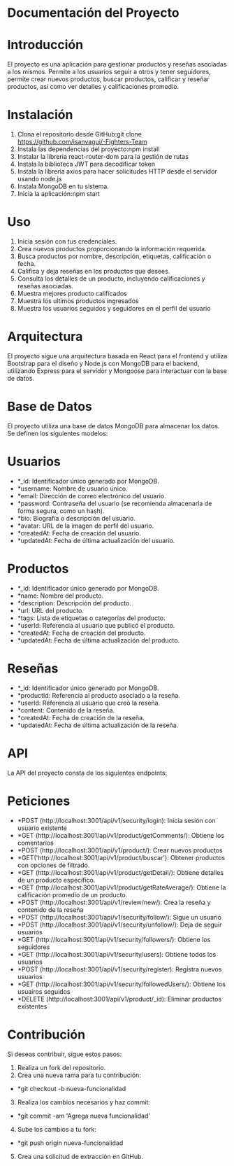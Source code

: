 # Documentación del Proyecto
# Introducción
El proyecto es una aplicación para gestionar productos y reseñas asociadas a los mismos. 
Permite a los usuarios seguir a otros y tener seguidores, permite crear nuevos productos, buscar productos, calificar y reseñar productos, 
así como ver detalles y calificaciones promedio.

# Instalación
1. Clona el repositorio desde GitHub:git clone https://github.com/isanvagui/-Fighters-Team
2. Instala las dependencias del proyecto:npm install
3. Instalar la libreria react-router-dom para la gestión de rutas
4. Instala la biblioteca JWT para decodificar token
5. Instala la libreria axios para hacer solicitudes HTTP desde el servidor usando node.js
6. Instala MongoDB en tu sistema.
7. Inicia la aplicación:npm start

# Uso
1. Inicia sesión con tus credenciales.
2. Crea nuevos productos proporcionando la información requerida.
3. Busca productos por nombre, descripción, etiquetas, calificación o fecha.
4. Califica y deja reseñas en los productos que desees.
5. Consulta los detalles de un producto, incluyendo calificaciones y reseñas asociadas.
6. Muestra mejores producto calificados
7. Muestra los ultimos productos ingresados
8. Muestra los usuarios seguidos y seguidores en el perfil del usuario

# Arquitectura
El proyecto sigue una arquitectura basada en React  para el frontend y utiliza Bootstrap para el diseño y Node.js 
con MongoDB para el backend, utilizando Express para el servidor y Mongoose para interactuar con la base de datos.

# Base de Datos
El proyecto utiliza una base de datos MongoDB para almacenar los datos. Se definen los siguientes modelos:

# Usuarios
- *_id: Identificador único generado por MongoDB.
- *username: Nombre de usuario único.
- *email: Dirección de correo electrónico del usuario.
- *password: Contraseña del usuario (se recomienda almacenarla de forma segura, como un hash).
- *bio: Biografía o descripción del usuario.
- *avatar: URL de la imagen de perfil del usuario.
- *createdAt: Fecha de creación del usuario.
- *updatedAt: Fecha de última actualización del usuario.

# Productos
- *_id: Identificador único generado por MongoDB.
- *name: Nombre del producto.
- *description: Descripción del producto.
- *url: URL del producto.
- *tags: Lista de etiquetas o categorías del producto.
- *userId: Referencia al usuario que publicó el producto.
- *createdAt: Fecha de creación del producto.
- *updatedAt: Fecha de última actualización del producto.

# Reseñas
- *_id: Identificador único generado por MongoDB.
- *productId: Referencia al producto asociado a la reseña.
- *userId: Referencia al usuario que creó la reseña.
- *content: Contenido de la reseña.
- *createdAt: Fecha de creación de la reseña.
- *updatedAt: Fecha de última actualización de la reseña.

# API
La API del proyecto consta de los siguientes endpoints:

# Peticiones
- *POST (http://localhost:3001/api/v1/security/login): Inicia sesión con usuario existente
- *GET (http://localhost:3001/api/v1/product/getComments/): Obtiene los comentarios
- *POST (http://localhost:3001/api/v1/product/): Crear nuevos productos
- *GET('http://localhost:3001/api/v1/product/buscar'): Obtener productos con opciones de filtrado.
- *GET (http://localhost:3001/api/v1/product/getDetail/): Obtiene detalles de un producto específico.
- *GET (http://localhost:3001/api/v1/product/getRateAverage/): Obtiene la calificación promedio de un producto.
- *POST (http://localhost:3001/api/v1/review/new/): Crea la reseña y contenido de la reseña
- *POST (http://localhost:3001/api/v1/security/follow/): Sigue un usuario
- *POST (http://localhost:3001/api/v1/security/unfollow/): Deja de seguir usuarios
- *GET (http://localhost:3001/api/v1/security/followers/): Obtiene los seguidores
- *GET (http://localhost:3001/api/v1/security/users): Obtiene todos los usuarios
- *POST (http://localhost:3001/api/v1/security/register): Registra nuevos usuarios
- *GET (http://localhost:3001/api/v1/security/followedUsers/): Obtiene los usuairos seguidos
- *DELETE (http://localhost:3001/api/v1/product/_id): Eliminar productos existentes

# Contribución
Si deseas contribuir, sigue estos pasos:
1. Realiza un fork del repositorio.
2. Crea una nueva rama para tu contribución:
- *git checkout -b nueva-funcionalidad
3. Realiza los cambios necesarios y haz commit:
- *git commit -am 'Agrega nueva funcionalidad'
4. Sube los cambios a tu fork:
- *git push origin nueva-funcionalidad
5. Crea una solicitud de extracción en GitHub.
